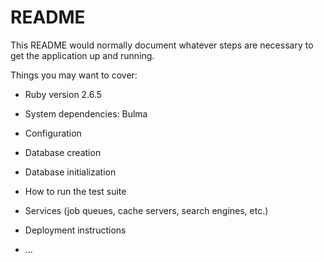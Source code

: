 # README

This README would normally document whatever steps are necessary to get the
application up and running.

Things you may want to cover:

* Ruby version 2.6.5

* System dependencies: Bulma

* Configuration

* Database creation

* Database initialization

* How to run the test suite

* Services (job queues, cache servers, search engines, etc.)

* Deployment instructions

* ...
